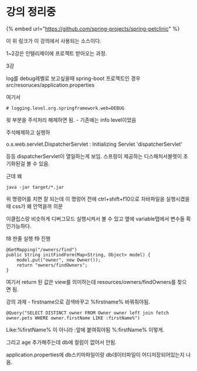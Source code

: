 # 강의 정리중

{% embed url="https://github.com/spring-projects/spring-petclinic" %}

이 위 링크가 이 강의에서 사용되는 소스이다.

1~2강은 인텔리제이에 프로젝트 받아오는 과정.

3강

log를 debug레벨로 보고싶을때 spring-boot 프로젝트인 경우 src/resoruces/application.properties 

여기서 

```text
# logging.level.org.springframework.web=DEBUG
```

윗 부분을 주석처리 해제하면 됨. - 기존에는 info level이었음

주석해제하고 실행하

o.s.web.servlet.DispatcherServlet : Initializing Servlet 'dispatcherServlet'

등등 dispatcherServlet이 열일하는게 보임.  스프링이 제공하는 디스패처서블렛이 초기화된걸 볼 수 있음.



근데 왜 

```text
java -jar target/*.jar
```

위 명령어를 치면 잘 되는데 이 명렁어 전에 ctrl+shift+f10으로 자바파일을 실행시켰을때 css가 왜 안먹을까 의문

이클립스랑 비슷하게 디버그모드 실행시켜서 볼 수 있고 옆에 variable탭에서 변수들 확인가능하다.

f8 한줄 실행 f9 진행



```text
@GetMapping("/owners/find")
public String initFindForm(Map<String, Object> model) {
    model.put("owner", new Owner());
    return "owners/findOwners";
}
```

여기서 return 된 값은 view를 의미하는데 resources/owners/findOwners를 찾으면 됨.

강의 과제 - firstname으로 검색바꾸고 %firstname% 바꿔줘야됨.

```text
@Query("SELECT DISTINCT owner FROM Owner owner left join fetch owner.pets WHERE owner.firstName LIKE :firstName%")
```

Like:%firstName% 이 아니라 :앞에 붙여줘야됨 %:firstName% 이렇게.

그리고 age 추가해주는데 db에 컬럼이 없어서 안됨.

application.properties에 db스키마파일이랑 db데이터파일이 어디저장되어있는지 나옴.









